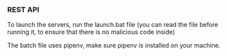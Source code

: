 ### REST API

To launch the servers, run the launch.bat file
(you can read the file before running it, to ensure that there is no malicious code inside)

The batch file uses pipenv, make sure pipenv is installed on your machine.
